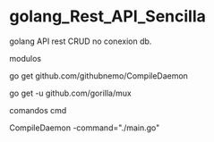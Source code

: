 # golang_Rest_API_Sencilla

golang API rest CRUD no conexion db.

modulos

go get github.com/githubnemo/CompileDaemon

go get -u github.com/gorilla/mux

comandos cmd 

CompileDaemon -command="./main.go" 
